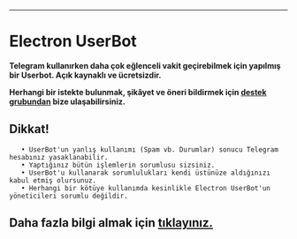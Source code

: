 ----
<h1>Electron UserBot</h1>

**Telegram kullanırken daha çok eğlenceli vakit geçirebilmek için yapılmış bir Userbot. Açık kaynaklı ve ücretsizdir.**

__Herhangi bir istekte bulunmak, şikâyet ve öneri bildirmek için [destek grubundan](https://t.me/ElectronDestek) bize ulaşabilirsiniz.__

## Dikkat!
```
   • UserBot'un yanlış kullanımı (Spam vb. Durumlar) sonucu Telegram hesabınız yasaklanabilir.
   • Yaptığınız bütün işlemlerin sorumlusu sizsiniz.
   • UserBot'u kullanarak sorumlulukları kendi üstünüze aldığınızı kabul etmiş olursunuz.
   • Herhangi bir kötüye kullanımda kesinlikle Electron UserBot'un yöneticileri sorumlu değildir.
```
## Daha fazla bilgi almak için [tıklayınız.](https://t.me/ByAnossa)
